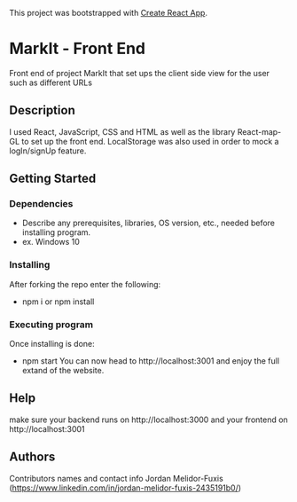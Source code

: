 This project was bootstrapped with [Create React App](https://github.com/facebook/create-react-app).

# MarkIt - Front End
Front end of project MarkIt that set ups the client side view for the user such as different URLs 

## Description
I used React, JavaScript, CSS and HTML as well as the library React-map-GL to set up the front end. LocalStorage was also used in order to mock a logIn/signUp feature. 

## Getting Started

### Dependencies
* Describe any prerequisites, libraries, OS version, etc., needed before installing program.
* ex. Windows 10

### Installing
After forking the repo enter the following:

* npm i or npm install

### Executing program
Once installing is done:

* npm start
You can now head to http://localhost:3001 and enjoy the full extand of the website. 

## Help
make sure your backend runs on http://localhost:3000 and your frontend on http://localhost:3001

## Authors
Contributors names and contact info
Jordan Melidor-Fuxis 
(https://www.linkedin.com/in/jordan-melidor-fuxis-2435191b0/)

<!-- ## Acknowledgments
Inspiration, code snippets, etc.
* [awesome-readme](https://github.com/matiassingers/awesome-readme)
* [PurpleBooth](https://gist.github.com/PurpleBooth/109311bb0361f32d87a2)
* [dbader](https://github.com/dbader/readme-template)
* [zenorocha](https://gist.github.com/zenorocha/4526327)
* [fvcproductions](https://gist.github.com/fvcproductions/1bfc2d4aecb01a834b46) -->